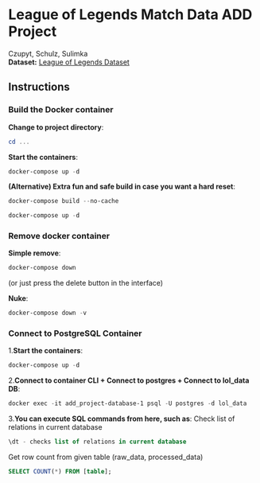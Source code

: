 # League of Legends Match Data ADD Project
Czupyt, Schulz, Sulimka
</br>
__Dataset:__ [League of Legends Dataset](https://www.kaggle.com/datasets/karlorusovan/league-of-legends-soloq-matches-at-10-minutes-2024/data)

## Instructions

### Build the Docker container

**Change to project directory**:
   ```powershell
   cd ...
   ```

**Start the containers**:
   ```powershell
   docker-compose up -d
   ```

**(Alternative) Extra fun and safe build in case you want a hard reset**:
   ```powershell
   docker-compose build --no-cache
   ```
   ```powershell
   docker-compose up -d
   ```

### Remove docker container

**Simple remove**:
   ```powershell
   docker-compose down
   ```
(or just press the delete button in the interface)

**Nuke**:
   ```powershell
   docker-compose down -v
   ```

### Connect to PostgreSQL Container

1.**Start the containers**:
   ```powershell
   docker-compose up -d
   ```

2.**Connect to container CLI + Connect to postgres + Connect to lol_data DB**:
```powershell
docker exec -it add_project-database-1 psql -U postgres -d lol_data
```

3.**You can execute SQL commands from here, such as**:
Check list of relations in current database
```sql
\dt - checks list of relations in current database
```

Get row count from given table (raw_data, processed_data)
```sql
SELECT COUNT(*) FROM [table];
```
